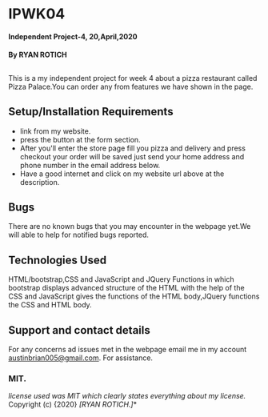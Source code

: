 # IPWK04
#### Independent Project-4,  20,April,2020
#### By **RYAN ROTICH**
##
This is a my independent project for week 4 about a pizza restaurant called Pizza Palace.You can order any from features we have shown in the page.
## Setup/Installation Requirements
* link from my website.
* press the button at the form section.
* After you'll enter the store page fill you pizza and delivery and press checkout your order will be saved just send your home address and phone number in the email address below.
* Have a good internet and click on my website url above at the description.
## Bugs
There are no known bugs that you may encounter in the webpage yet.We will able to help for notified bugs reported.
## Technologies Used
HTML/bootstrap,CSS and JavaScript and JQuery Functions in which bootstrap displays advanced structure of the HTML with the help of the CSS and JavaScript gives the functions of the HTML body,JQuery functions the CSS and HTML body.
## Support and contact details
For any concerns ad issues met in the webpage email me in my account austinbrian005@gmail.com. For assistance.
### MIT.
*license used was MIT which clearly states everything about my license.*
Copyright (c) {2020} *[RYAN ROTICH.]**
